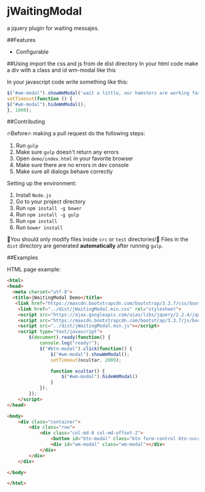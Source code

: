 # jWaitingModal
a jquery plugin for waiting messajes.

##Features

* Configurable

##Using
import the css and js from de dist directory
In your html code make a div with a class and id wm-modal like this <div id="wm-modal" class="wm-modal"></div>
In your javascript code write something like this:
```js
$("#wm-modal").showWmModal('wait a little, our hamsters are working fast as they can... ');
setTimeout(function () {
$("#wm-modal").hideWmModal();
}, 1000);
```


##Contributing

:fire:Before:fire: making a pull request do the following steps:

1. Run `gulp`
2. Make sure `gulp` doesn't return any errors
3. Open `demo/index.html` in your favorite browser
4. Make sure there are no errors in dev console
5. Make sure all dialogs behave correctly

Setting up the environment:

1. Install `Node.js`
2. Go to your project directory
3. Run `npm install -g bower`
4. Run `npm install -g gulp`
5. Run `npm install`
6. Run `bower install`

:sunflower:You should only modify files inside `src` or `test` directories!:sunflower: Files in the `dist` directory are generated **automatically** after running `gulp`.

##Examples

HTML page example:
```html
<html>
<head>
  <meta charset="utf-8">
  <title>jWaitingModal Demo</title>
   <link href="https://maxcdn.bootstrapcdn.com/bootstrap/3.3.7/css/bootstrap.min.css" rel="stylesheet" integrity="sha384-BVYiiSIFeK1dGmJRAkycuHAHRg32OmUcww7on3RYdg4Va+PmSTsz/K68vbdEjh4u" crossorigin="anonymous">
    <link href="../dist/jWaitingModal.min.css" rel="stylesheet">
    <script src="https://ajax.googleapis.com/ajax/libs/jquery/2.2.4/jquery.min.js"></script>
    <script src="https://maxcdn.bootstrapcdn.com/bootstrap/3.3.7/js/bootstrap.min.js" integrity="sha384-Tc5IQib027qvyjSMfHjOMaLkfuWVxZxUPnCJA7l2mCWNIpG9mGCD8wGNIcPD7Txa" crossorigin="anonymous"></script>
    <script src="../dist/jWaitingModal.min.js"></script>
    <script type="text/javascript">
        $(document).ready(function() {
            console.log("ready!");
            $("#btn-modal").click(function() {
                $("#wm-modal").showWmModal();
                setTimeout(ocultar, 2000);

                function ocultar() {
                    $("#wm-modal").hideWmModal()
                }
            });
        });
    </script>
</head>

<body>
    <div class="container">
        <div class="row">
            <div class="col-md-8 col-md-offset-2">
                <button id="btn-modal" class="btn form-control btn-success">show modal</button>
                <div id="wm-modal" class="wm-modal"></div>
            </div>
        </div>
    </div>

</body>

</html>
```